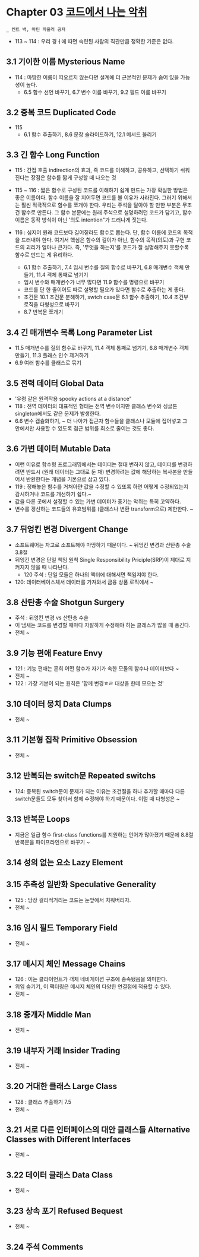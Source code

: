# Chapter 03 <ins>코드에서 나는 악취</ins>

    _ 켄트 백, 마틴 파울러 공저

-   113 ~ 114 : 우리 경ㅓ에 따면 숙련된 사람의 직관만큼 정확한 기준은 없다.

## 3.1 기이한 이름 Mysterious Name

-   114 : 마땅한 이름이 떠오르지 않는다면 설계에 더 근본적인 문제가 숨어 있을 가능성이 높다.
    -   6.5 함수 선언 바꾸기, 6.7 변수 이름 바꾸기, 9.2 필드 이름 바꾸기

## 3.2 중복 코드 Duplicated Code

-   115
    -   6.1 함수 추출하기, 8.6 문장 슬라이드하기, 12.1 메서드 올리기

## 3.3 긴 함수 Long Function

-   115 : 간접 호출 indirection의 효과, 즉 코드를 이해하고, 공유하고, 선택하기 쉬워진다는 장점은 함수를 짧게 구성할 때 나오는 것

-   115 ~ 116 : 짧은 함수로 구성된 코드를 이해하기 쉽게 만드는 가장 확실한 방법은 좋은 이름이다. 함수 이름을 잘 지어두면 코드를 볼 이유가 사라진다. 그러기 위해서는 훨씬 적극적으로 함수를 쪼개야 한다. 우리는 주석을 달아야 할 만한 부분은 무조건 함수로 만든다. 그 함수 본문에는 원래 주석으로 설명하려던 코드가 담기고, 함수 이름은 동작 방식이 아닌 '의도 intention"가 드러나게 짓는다.
-   116 : 심지어 원래 코드보다 길어짇라도 함수로 뽑는다. 단, 함수 이름에 코드의 목적을 드러내야 한다. 여기서 핵심은 함수의 길이가 아닌, 함수의 목적(의도)과 구현 코드의 괴리가 얼마나 큰가다. 즉, '무엇을 하는지'를 코드가 잘 설명해주지 못할수록 함수로 만드는 게 유리하다.
    -   6.1 함수 추출하기, 7.4 임시 변수를 질의 함수로 바꾸기, 6.8 매개변수 객체 만들기, 11.4 객체 통째로 넘기기
    -   임시 변수와 매개변수가 너무 많다면 11.9 함수를 명령으로 바꾸기
    -   코드를 단 한 줄이어도 따로 설명할 필요가 있다면 함수로 추출하는 게 좋다.
    -   조건문 10.1 조건문 분해하기, swtch case문 6.1 함수 추출하기, 10.4 조건부 로직을 다형성으로 바꾸기
    -   8.7 반복문 쪼개기

## 3.4 긴 매개변수 목록 Long Parameter List

-   11.5 매개변수를 질의 함수로 바꾸기, 11.4 객체 통째로 넘기기, 6.8 매개변수 객체 만들기, 11.3 플래스 인수 제거하기
-   6.9 여러 함수를 클래스로 묶기

## 3.5 전력 데이터 Global Data

-   '유령 같은 원격작용 spooky actions at a distance"
-   118 : 전역 데이터의 대표적인 형태는 전역 변수이지만 클래스 변수와 싱글톤 singleton에서도 같은 문제가 발생한다.
-   6.6 변수 캡슐화하기, ~ 더 나아가 접근자 함수들을 클래스나 모듈에 집어넣고 그 안에서만 사용할 수 있도록 접근 범위를 최소로 줄이는 것도 좋다.

## 3.6 가변 데이터 Mutable Data

-   이런 이유로 함수형 프로그래밍에서는 데이터는 절대 변하지 않고, 데이터를 변경하려면 반드시 (원래 데이터는 그대로 둔 채) 변경하려는 값에 해당하는 복사본을 만들어서 반환한다는 개념을 기본으로 삼고 있다.
-   119 : 정해놓은 함수를 거쳐아먄 값을 수정할 수 있또록 하면 어떻게 수정되었는지 감시하거나 코드를 개선하기 쉽다.~
-   값을 다른 곳에서 설정할 수 있는 가변 데이터가 풍기는 악취는 특히 고약하다.
-   변수를 갱신하는 코드들의 유효범위를 (클래스나 변환 transform으로) 제한한다. ~

## 3.7 뒤엉킨 변경 Divergent Change

-   소프트웨어는 자고로 소프트해야 마땅하기 때문이다. ~ 뒤엉킨 변경과 산탄총 수술 3.8절
-   뒤엉킨 변경은 단일 책임 원칙 Single Responsibility Priciple(SRP)이 제대로 지켜지지 않을 때 나타난다.
    -   120 주석 : 단일 모둘은 하나의 액터에 대해서면 책임져야 한다.
-   120: 데이터베이스체서 데이터를 가져와서 금융 상품 로직에서 ~

## 3.8 산탄총 수술 Shotgun Surgery

-   주석 : 뒤엉킨 변경 vs 산탄총 수술
-   이 냄새는 코드를 변경할 때마다 자잘하게 수정해야 하는 클래스가 많을 때 풍긴다.
-   전체 ~

## 3.9 기능 편애 Feature Envy

-   121 : 기능 편애는 흔희 어떤 함수가 자기가 속한 모둘의 함수나 데이터보다 ~
-   전체 ~
-   122 : 가장 기본이 되는 원칙은 '함께 변경ㅎㄹ 대상을 한데 모으는 것'

## 3.10 데이터 뭉치 Data Clumps

-   전체 ~

## 3.11 기본형 집착 Primitive Obsession

-   전체 ~

## 3.12 반복되는 switch문 Repeated switchs

-   124: 중복된 switch문이 문제가 되는 이유는 조건절을 하나 추가할 때마다 다른 switch문들도 모두 찾아서 함께 수정해야 하기 때문이다. 이럴 때 다형성은 ~

## 3.13 반복문 Loops

-   지금은 일급 함수 first-class functions를 지원하는 언어가 많아졌기 때문에 8.8절 반복문을 파이프라인으로 바꾸기 ~

## 3.14 성의 없는 요소 Lazy Element

## 3.15 추측성 일반화 Speculative Generality

-   125 : 당장 걸리적거리는 코드는 눈앞에서 치워버리자.
-   전체 ~

## 3.16 임시 필드 Temporary Field

-   전체 ~

## 3.17 메시지 체인 Message Chains

-   126 : 이는 클라이언트가 객체 네비게이션 구조에 종속됐음을 의미한다.
-   위임 숨기기, 이 팩터링은 메시지 체인의 다양한 연결점에 적용할 수 있다.
-   전체 ~

## 3.18 중개자 Middle Man

-   전체 ~

## 3.19 내부자 거래 Insider Trading

-   전체 ~

## 3.20 거대한 클래스 Large Class

-   128 : 클래스 추출하기 7.5
-   전체 ~

## 3.21 서로 다른 인터페이스의 대안 클래스들 Alternative Classes with Different Interfaces

-   전체 ~

## 3.22 데이터 클래스 Data Class

-   전체 ~

## 3.23 상속 포기 Refused Bequest

-   전체 ~

## 3.24 주석 Comments
